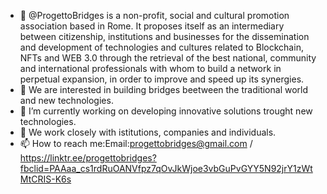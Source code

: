- 👋 @ProgettoBridges is a non-profit, social and cultural promotion association based in Rome. It proposes itself as an intermediary between citizenship, institutions and businesses for the dissemination and development of technologies and cultures related to Blockchain, NFTs and WEB 3.0 through the retrieval of the best national, community and international professionals with whom to build a network in perpetual expansion, in order to improve and speed up its synergies.
- 👀 We are interested in building bridges beetween the traditional world and new technologies.
- 🌱 I’m currently working on developing innovative solutions trought new technologies.
- 💞️ We work closely with istitutions, companies and individuals.
- 📫 How to reach me:Email:progettobridges@gmail.com / https://linktr.ee/progettobridges?fbclid=PAAaa_cs1rdRuOANVfpz7qOvJkWjoe3vbGuPvGYY5N92jrY1zWtMtCRIS-K6s

<!---
ProgettoBridges/ProgettoBridges is a ✨ special ✨ repository because its `README.md` (this file) appears on your GitHub profile.
You can click the Preview link to take a look at your changes.
--->
